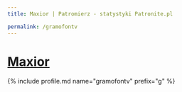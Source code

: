 ```yaml
---
title: Maxior | Patromierz - statystyki Patronite.pl

permalink: /gramofontv
---
```


# [Maxior](https://patronite.pl/gramofontv)

{% include profile.md name="gramofontv" prefix="g" %}
